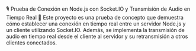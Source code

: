🎙️ Prueba de Conexión en Node.js con Socket.IO y Transmisión de Audio en Tiempo Real 🚀
Este proyecto es una prueba de concepto que demuestra cómo establecer una conexión en tiempo real entre un servidor Node.js y un cliente utilizando Socket.IO. Además, se implementa la transmisión de audio en tiempo real desde el cliente al servidor y su retransmisión a otros clientes conectados.
